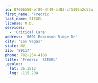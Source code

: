 ```yaml
---
id: 87666550-ef89-4f49-b483-cf5305a2c55a
first_name: 'Fredric '
last_name: SIEGEL
license: M.D.
services:
  - 'Critical Care'
address: '8601 Robinson Ridge Dr'
city: 'Las Vegas'
state: NV
zip: '89117'
phone: 702-254-4168
title: 'Fredric  SIEGEL'
_geoloc:
  lat: 36.1512
  lng: -115.288
---
```

